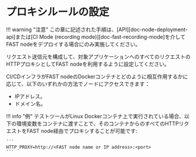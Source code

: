 # プロキシルールの設定

!!! warning "注意"
    この章に記述された手順は、[API][doc-node-deployment-api]または[CI Mode (recording mode)][doc-fast-recording-mode]を介してFAST nodeをデプロイする場合にのみ実施してください。

リクエスト送信元を構成して、対象アプリケーションへのすべてのリクエストのHTTPプロキシとしてFAST nodeを利用するように設定してください。

CI/CDインフラがFAST nodeのDockerコンテナとどのように相互作用するかに応じて、以下のいずれかの方法でノードにアクセスできます：
* IPアドレス。
* ドメイン名。

!!! info "例"
    テストツールがLinux Dockerコンテナ上で実行されている場合、以下の環境変数をコンテナに渡すことで、そのコンテナからのすべてのHTTPリクエストをFAST node経由でプロキシすることが可能です:
    
    ```
    HTTP_PROXY=http://<FAST node name or IP address>:<port>
    ```